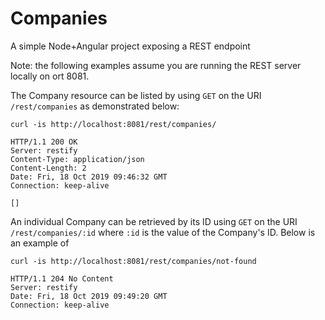 # Companies 
 
A simple Node+Angular project exposing a REST endpoint

Note: the following examples assume you are running the REST server locally on ort 8081. 

The Company resource can be listed by using `GET` on the URI `/rest/companies` as demonstrated below: 
```shell script
curl -is http://localhost:8081/rest/companies/
```
```log
HTTP/1.1 200 OK
Server: restify
Content-Type: application/json
Content-Length: 2
Date: Fri, 18 Oct 2019 09:46:32 GMT
Connection: keep-alive

[]
```

An individual Company can be retrieved by its ID using `GET` on the URI `/rest/companies/:id` where `:id` is the value of the Company's ID.
Below is an example of  
```shell script
curl -is http://localhost:8081/rest/companies/not-found
```
```log
HTTP/1.1 204 No Content
Server: restify
Date: Fri, 18 Oct 2019 09:49:20 GMT
Connection: keep-alive


```